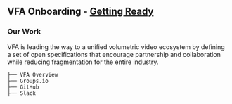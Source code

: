 ## VFA Onboarding - [Getting Ready](https://volumetricformat.github.io/On_boarding/)

### Our Work
VFA is leading the way to a unified volumetric video ecosystem by defining a set of open specifications that encourage partnership and collaboration while reducing fragmentation for the entire industry.

```
├── VFA Overview
├── Groups.io
├── GitHub
├── Slack   
```
